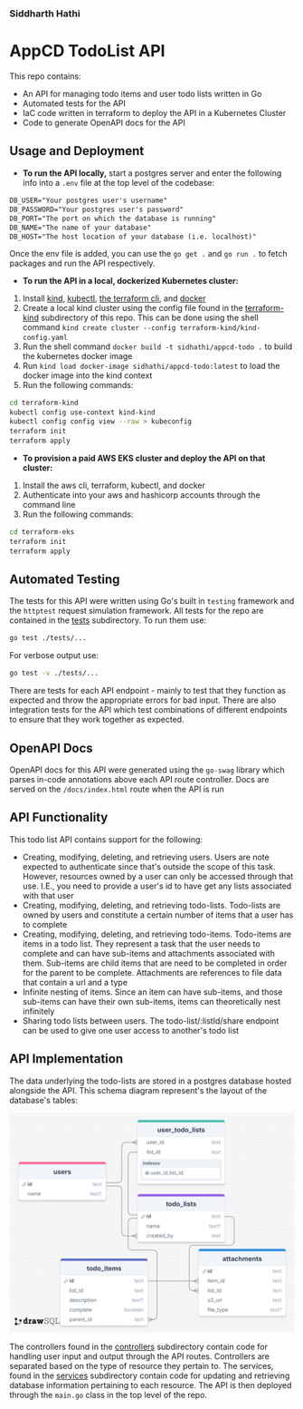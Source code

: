 ### Siddharth Hathi

# AppCD TodoList API

This repo contains:
* An API for managing todo items and user todo lists written in Go
* Automated tests for the API
* IaC code written in terraform to deploy the API in a Kubernetes Cluster
* Code to generate OpenAPI docs for the API

## Usage and Deployment

* **To run the API locally,** start a postgres server and enter the following info into a `.env` file at the top level of the codebase:

```
DB_USER="Your postgres user's username"
DB_PASSWORD="Your postgres user's password"
DB_PORT="The port on which the database is running"
DB_NAME="The name of your database"
DB_HOST="The host location of your database (i.e. localhost)"
```
Once the env file is added, you can use the `go get .` and `go run .` to fetch packages and run the API respectively.

* **To run the API in a local, dockerized Kubernetes cluster:**
1. Install [kind](https://kind.sigs.k8s.io/docs/user/quick-start/), [kubectl](https://kind.sigs.k8s.io/docs/user/quick-start/), [the terraform cli](https://developer.hashicorp.com/terraform/tutorials/aws-get-started/install-cli), and [docker](https://docs.docker.com/engine/install/)
2. Create a local kind cluster using the config file found in the [terraform-kind](terraform-kind/) subdirectory of this repo. This can be done using the shell command `kind create cluster --config terraform-kind/kind-config.yaml`
3. Run the shell command `docker build -t sidhathi/appcd-todo .` to build the kubernetes docker image
4. Run `kind load docker-image sidhathi/appcd-todo:latest` to load the docker image into the kind context
5. Run the following commands:
```bash
cd terraform-kind
kubectl config use-context kind-kind
kubectl config config view --raw > kubeconfig
terraform init
terraform apply
```
* **To provision a paid AWS EKS cluster and deploy the API on that cluster:**
1. Install the aws cli, terraform, kubectl, and docker
2. Authenticate into your aws and hashicorp accounts through the command line
3. Run the following commands:
```bash
cd terraform-eks
terraform init
terraform apply
```

## Automated Testing

The tests for this API were written using Go's built in `testing` framework and the `httptest` request simulation framework. All tests for the repo are contained in the [tests](tests/) subdirectory. To run them use:
```bash
go test ./tests/...
```
For verbose output use:
```bash
go test -v ./tests/...
```
There are tests for each API endpoint - mainly to test that they function as expected and throw the appropriate errors for bad input. There are also integration tests for the API which test combinations of different endpoints to ensure that they work together as expected.

## OpenAPI Docs

OpenAPI docs for this API were generated using the `go-swag` library which parses in-code annotations above each API route controller. Docs are served on the `/docs/index.html` route when the API is run

## API Functionality

This todo list API contains support for the following:
* Creating, modifying, deleting, and retrieving users. Users are note expected to authenticate since that's outside the scope of this task. However, resources owned by a user can only be accessed through that use. I.E., you need to provide a user's id to have get any lists associated with that user
* Creating, modifying, deleting, and retrieving todo-lists. Todo-lists are owned by users and constitute a certain number of items that a user has to complete
* Creating, modifying, deleting, and retrieving todo-items. Todo-items are items in a todo list. They represent a task that the user needs to complete and can have sub-items and attachments associated with them. Sub-items are child items that are need to be completed in order for the parent to be complete. Attachments are references to file data that contain a url and a type
* Infinite nesting of items. Since an item can have sub-items, and those sub-items can have their own sub-items, items can theoretically nest infinitely
* Sharing todo lists between users. The todo-list/:listId/share endpoint can be used to give one user access to another's todo list

## API Implementation

The data underlying the todo-lists are stored in a postgres database hosted alongside the API. This schema diagram represent's the layout of the database's tables:

![database layout](/appcd-todo-db.png)

The controllers found in the [controllers](/controllers/) subdirectory contain code for handling user input and output through the API routes. Controllers are separated based on the type of resource they pertain to. The services, found in the [services](/services/) subdirectory contain code for updating and retrieving database information pertaining to each resource. The API is then deployed through the `main.go` class in the top level of the repo.
